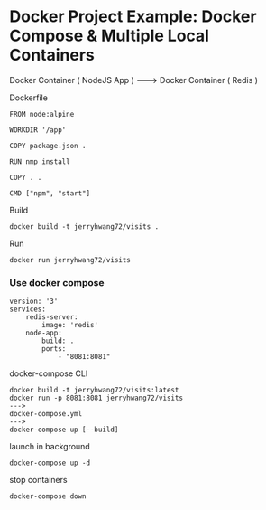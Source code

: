 # Docker Project Example: Docker Compose & Multiple Local Containers

Docker Container ( NodeJS App ) ---> Docker Container ( Redis )

Dockerfile

```docker
FROM node:alpine

WORKDIR '/app'

COPY package.json .

RUN nmp install

COPY . .

CMD ["npm", "start"]
```

Build

```console
docker build -t jerryhwang72/visits .
```

Run

```console
docker run jerryhwang72/visits
```

### Use docker compose

```docker
version: '3'
services:
    redis-server:
        image: 'redis'
    node-app:
        build: .
        ports:
            - "8081:8081"
```

docker-compose CLI

```console
docker build -t jerryhwang72/visits:latest
docker run -p 8081:8081 jerryhwang72/visits
--->
docker-compose.yml
--->
docker-compose up [--build]
```

launch in background

```console
docker-compose up -d
```

stop containers

```console
docker-compose down
```